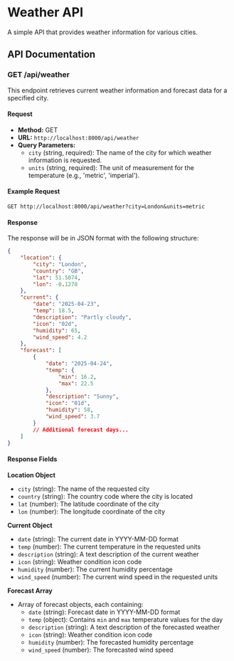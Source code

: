 # Weather API

A simple API that provides weather information for various cities.

## API Documentation

### GET /api/weather

This endpoint retrieves current weather information and forecast data for a specified city.

#### Request

-   **Method:** GET
-   **URL:** `http://localhost:8000/api/weather`
-   **Query Parameters:**
    -   `city` (string, required): The name of the city for which weather information is requested.
    -   `units` (string, required): The unit of measurement for the temperature (e.g., 'metric', 'imperial').

#### Example Request

```
GET http://localhost:8000/api/weather?city=London&units=metric
```

#### Response

The response will be in JSON format with the following structure:

```json
{
    "location": {
        "city": "London",
        "country": "GB",
        "lat": 51.5074,
        "lon": -0.1278
    },
    "current": {
        "date": "2025-04-23",
        "temp": 18.5,
        "description": "Partly cloudy",
        "icon": "02d",
        "humidity": 65,
        "wind_speed": 4.2
    },
    "forecast": [
        {
            "date": "2025-04-24",
            "temp": {
                "min": 16.2,
                "max": 22.5
            },
            "description": "Sunny",
            "icon": "01d",
            "humidity": 58,
            "wind_speed": 3.7
        }
        // Additional forecast days...
    ]
}
```

#### Response Fields

**Location Object**

-   `city` (string): The name of the requested city
-   `country` (string): The country code where the city is located
-   `lat` (number): The latitude coordinate of the city
-   `lon` (number): The longitude coordinate of the city

**Current Object**

-   `date` (string): The current date in YYYY-MM-DD format
-   `temp` (number): The current temperature in the requested units
-   `description` (string): A text description of the current weather
-   `icon` (string): Weather condition icon code
-   `humidity` (number): The current humidity percentage
-   `wind_speed` (number): The current wind speed in the requested units

**Forecast Array**

-   Array of forecast objects, each containing:
    -   `date` (string): Forecast date in YYYY-MM-DD format
    -   `temp` (object): Contains `min` and `max` temperature values for the day
    -   `description` (string): A text description of the forecasted weather
    -   `icon` (string): Weather condition icon code
    -   `humidity` (number): The forecasted humidity percentage
    -   `wind_speed` (number): The forecasted wind speed
